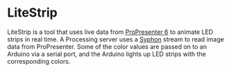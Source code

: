 # LiteStrip

LiteStrip is a tool that uses live data from [ProPresenter 6](https://renewedvision.com/propresenter/) to animate LED strips in real time. A Processing server uses a [Syphon](http://syphon.v002.info/) stream to read image data from ProPresenter. Some of the color values are passed on to an Arduino via a serial port, and the Arduino lights up LED strips with the corresponding colors.
